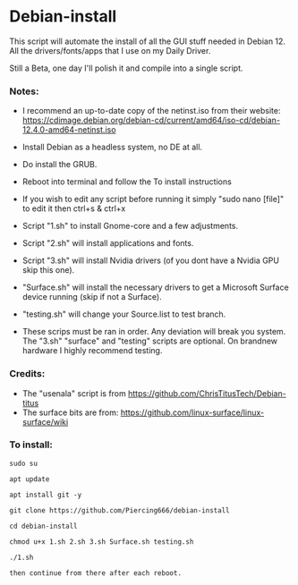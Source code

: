 # Debian-install
This script will automate the install of all the GUI stuff needed in Debian 12. All the drivers/fonts/apps that I use on my Daily Driver.

Still a Beta, one day I'll polish it and compile into a single script. 


### Notes:
- I recommend an up-to-date copy of the netinst.iso from their website: https://cdimage.debian.org/debian-cd/current/amd64/iso-cd/debian-12.4.0-amd64-netinst.iso
- Install Debian as a headless system, no DE at all.
- Do install the GRUB.
- Reboot into terminal and follow the To install instructions
  
- If you wish to edit any script before running it simply "sudo nano [file]" to edit it then ctrl+s & ctrl+x
  
- Script "1.sh" to install Gnome-core and a few adjustments.
  
- Script "2.sh" will install applications and fonts.
  
- Script "3.sh" will install Nvidia drivers (of you dont have a Nvidia GPU skip this one).
  
- "Surface.sh" will install the necessary drivers to get a Microsoft Surface device running (skip if not a Surface).
  
- "testing.sh" will change your Source.list to test branch.
  
- These scrips must be ran in order. Any deviation will break you system. The "3.sh" "surface" and "testing" scripts are optional. On brandnew hardware I highly recommend testing. 

### Credits:
- The "usenala" script is from https://github.com/ChrisTitusTech/Debian-titus
- The surface bits are from: https://github.com/linux-surface/linux-surface/wiki
 
### To install:

```
sudo su

apt update

apt install git -y

git clone https://github.com/Piercing666/debian-install

cd debian-install

chmod u+x 1.sh 2.sh 3.sh Surface.sh testing.sh

./1.sh

then continue from there after each reboot.
